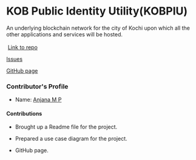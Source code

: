 # KOB Public Identity Utility(KOBPIU)

An underlying blockchain network for the city of Kochi upon which all the other applications and services will be hosted.</br>
</br>
​
[Link to repo](https://github.com/hyperledgerkochi/KOBPIU)

[Issues](https://github.com/hyperledgerkochi/KOBPIU/issues)

<a href="https://hyperledgerkochi.github.io/KOBPIU/" target="_blank">GitHub page</a>


### Contributor's Profile

 - Name: [Anjana M P](https://github.com/Anjana-mp)

#### Contributions

* Brought up a Readme file for the project.​

* Prepared a use case diagram for the project. 

* GitHub page.